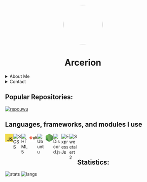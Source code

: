 <p align="center">
    <img style="border-radius: 100px" width="128" height="128" src="https://avatars2.githubusercontent.com/u/60945964?s=460&u=f1c02ff14e174042cc5aae831c23c6283a9b3db4&v=4">
</p>
<h1 align="center">Arcerion</h1>

<details>
<summary>About Me</summary>
  Hi! :3
</p>
I'm a 13 year old from New England. I'm a EDM producer and a JS, SCSS and HTML5 developer. I joined GitHub in February, and I'm still learning most languages. Hope you like what I make!
</p>
- Arcerion
</details>

<details>
<summary>Contact</summary>
<img align="left" alt="Discord" width="26px" src="https://discord.com/assets/07dca80a102d4149e9736d4b162cff6f.ico" /> Arcerion#6713
</p>
<img align="left" alt="Email" width="26px" src="https://i.pinimg.com/236x/18/bc/21/18bc212b9eddf141fab6664bc754f72b.jpg" /> ArcerionX@gmail.com
</p>
<img align="left" alt="Reddit" width="26px" src="http://t1.gstatic.com/images?q=tbn:ANd9GcThsotATP9ktYH_-oqNK6lYSI2USCxC-9nhbqScnKqvWFyxmL64" /> _Arcerion_
</p>
<img align="left" alt="Spotify" width="26px" src="https://pbs.twimg.com/profile_images/1013614110171250688/vrPUCDn2_400x400.jpg" /> Arcerion
</details>

## Popular Repositories:
[![repouwu](https://github-readme-stats.vercel.app/api/pin/?username=Prodigy-Hacking&repo=ProdigyMathGameHacking&theme=dark)](https://github.com/Prodigy-Hacking/ProdigyMathGameHacking)

## Languages, frameworks, and modules I use
<img align="left" alt="JavaScript" width="26px" src="https://raw.githubusercontent.com/github/explore/80688e429a7d4ef2fca1e82350fe8e3517d3494d/topics/javascript/javascript.png" />
<img align="left" alt="SCSS" width="26px" src="https://gencer.gallerycdn.vsassets.io/extensions/gencer/html-slim-scss-css-class-completion/1.7.6/1597954267759/Microsoft.VisualStudio.Services.Icons.Default" />
<img align="left" alt="HTML5" width="26px" src="https://icons-for-free.com/iconfiles/png/512/icon++html+icon-1320194800994962643.png" />
<img align="left" alt="Git" width="26px" src="https://raw.githubusercontent.com/github/explore/80688e429a7d4ef2fca1e82350fe8e3517d3494d/topics/git/git.png" />
<img align="left" alt="Ubuntu" width="26px" src="https://assets.ubuntu.com/v1/1be42010-cof_orange_hex.jpg" />
<img align="left" alt="Node.js" width="26px" src="https://raw.githubusercontent.com/github/explore/80688e429a7d4ef2fca1e82350fe8e3517d3494d/topics/nodejs/nodejs.png" />
<img align="left" alt="Discord.js" width="26px" src="https://discord.js.org/static/icons/favicon-32x32.png" />
<img align="left" alt="ExpressJs" width="26px" src="https://expressjs.com/images/favicon.png" />
<img align="left" alt="Sweetalert2" width="26px" src="https://sweetalert2.github.io/images/favicon.png" />
<br />
<br />
<br />

## Statistics:
![stats](https://github-readme-stats.vercel.app/api?username=ArcerionDev&count_private=true&show_icons=true&include_all_commits=true&theme=dark) 
![langs](https://github-readme-stats.vercel.app/api/top-langs/?username=ArcerionDev&layout=compact&theme=dark)
